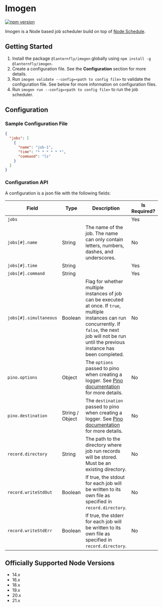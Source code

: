 # Imogen

[![npm version](https://img.shields.io/npm/v/@lanternfly/imogen.svg?style=flat)](https://www.npmjs.com/package/@lanternfly/imogen)

Imogen is a Node based job scheduler build on top of [Node Schedule](https://www.npmjs.com/package/node-schedule).

## Getting Started

1. Install the package `@lanternfly/imogen` globally using `npm install -g @lanternfly/imogen`.
2. Create a configuration file. See the **Configuration** section for more details.
3. Run `imogen validate --config=<path to config file>` to validate the configuration file. See below for more information on configuration files.
4. Run `imogen run --config=<path to config file>` to run the job scheduler.

## Configuration

### Sample Configuration File

```json
{
  "jobs": [
    {
      "name": "job-1",
      "time": "* * * * * *",
      "command": "ls"
    }
  ]
}
```

### Configuration API

A configuration is a json file with the following fields:

| Field                    | Type            | Description                                                                                                                                                                                                       | Is Required? | Default   |
|--------------------------|-----------------|-------------------------------------------------------------------------------------------------------------------------------------------------------------------------------------------------------------------|--------------|-----------|
| `jobs`                   |                 |                                                                                                                                                                                                                   | Yes          |           |
| `jobs[#].name`           | String          | The name of the job. The name can only contain letters, numbers, dashes, and underscores.                                                                                                                                                                                                                   | No           |           |
| `jobs[#].time`           | String          |                                                                                                                                                                                                                   | Yes          |           |
| `jobs[#].command`        | String          |                                                                                                                                                                                                                   | Yes          |           |
| `jobs[#].simultaneous`   | Boolean         | Flag for whether multiple instances of job can be executed at once. If `true`, multiple instances can run concurrently. If `false`, the next job will not be run until the previous instance has been completed.  | No           | True      |
| `pino.options`           | Object          | The `options` passed to pino when creating a logger. See [Pino documentation](https://github.com/pinojs/pino/blob/master/docs/api.md#options-object) for more details.                                            | No           | `{}`      |
| `pino.destination`       | String / Object | The `destination` passed to pino when creating a logger. See [Pino documentation](https://github.com/pinojs/pino/blob/master/docs/api.md#destination-sonicboom--writablestream--string--object) for more details. | No           | `{}`      |
| `record.directory`       | String          | The path to the directory where job run records will be stored. Must be an existing directory.                                                                                                                    | No           | `records` |
| `record.writeStdOut`     | Boolean         | If true, the stdout for each job will be written to its own file as specified in `record.directory`.                                                                                                              | No           | True      |
| `record.writeStdErr`     | Boolean         | If true, the stderr for each job will be written to its own file as specified in `record.directory`.                                                                                                              | No           | True      |

## Officially Supported Node Versions

- 14.x
- 16.x
- 18.x
- 19.x
- 20.x
- 21.x